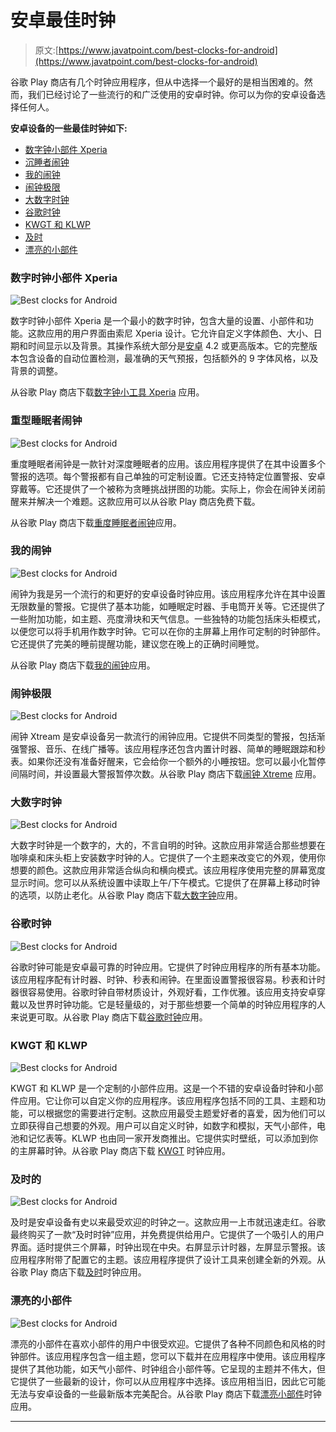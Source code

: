 # 安卓最佳时钟

> 原文:[https://www.javatpoint.com/best-clocks-for-android](https://www.javatpoint.com/best-clocks-for-android)

谷歌 Play 商店有几个时钟应用程序，但从中选择一个最好的是相当困难的。然而，我们已经讨论了一些流行的和广泛使用的安卓时钟。你可以为你的安卓设备选择任何人。

**安卓设备的一些最佳时钟如下:**

*   [数字钟小部件 Xperia](#Xperia)
*   [沉睡者闹钟](#Heavy-Sleepers)
*   [我的闹钟](#Me)
*   [闹钟极限](#Xtreme)
*   [大数字时钟](#Big)
*   [谷歌时钟](#Google-Clock)
*   [KWGT 和 KLWP](#KWGT-and-KLWP)
*   [及时](#Timely)
*   [漂亮的小部件](#Beautiful)

### 数字时钟小部件 Xperia

![Best clocks for Android](../Images/dfc05bcc8620d06d7359eba80c3330f2.png)

数字时钟小部件 Xperia 是一个最小的数字时钟，包含大量的设置、小部件和功能。这款应用的用户界面由索尼 Xperia 设计。它允许自定义字体颜色、大小、日期和时间显示以及背景。其操作系统大部分是[安卓](https://www.javatpoint.com/android-tutorial) 4.2 或更高版本。它的完整版本包含设备的自动位置检测，最准确的天气预报，包括额外的 9 字体风格，以及背景的调整。

从谷歌 Play 商店下载[数字钟小工具 Xperia](https://play.google.com/store/apps/details?id=com.sonyericsson.digitalclockwidget2&hl=en) 应用。

### 重型睡眠者闹钟

![Best clocks for Android](../Images/6517fd0cc345c647f1e01c325684c20a.png)

重度睡眠者闹钟是一款针对深度睡眠者的应用。该应用程序提供了在其中设置多个警报的选项。每个警报都有自己单独的可定制设置。它还支持特定位置警报、安卓穿戴等。它还提供了一个被称为贪睡挑战拼图的功能。实际上，你会在闹钟关闭前醒来并解决一个难题。这款应用可以从谷歌 Play 商店免费下载。

从谷歌 Play 商店下载[重度睡眠者闹钟](https://play.google.com/store/apps/details?id=com.amdroidalarmclock.amdroid)应用。

### 我的闹钟

![Best clocks for Android](../Images/7a8db68c596a1f0de571c692c0fa28b3.png)

闹钟为我是另一个流行的和更好的安卓设备时钟应用。该应用程序允许在其中设置无限数量的警报。它提供了基本功能，如睡眠定时器、手电筒开关等。它还提供了一些附加功能，如主题、亮度滑块和天气信息。一些独特的功能包括床头柜模式，以便您可以将手机用作数字时钟。它可以在你的主屏幕上用作可定制的时钟部件。它还提供了完美的睡前提醒功能，建议您在晚上的正确时间睡觉。

从谷歌 Play 商店下载[我的闹钟](https://play.google.com/store/apps/details?id=com.apalon.myclockfree)应用。

### 闹钟极限

![Best clocks for Android](../Images/b00c95f9e4166d1c4845f76ec66c25b8.png)

闹钟 Xtream 是安卓设备另一款流行的闹钟应用。它提供不同类型的警报，包括渐强警报、音乐、在线广播等。该应用程序还包含内置计时器、简单的睡眠跟踪和秒表。如果你还没有准备好醒来，它会给你一个额外的小睡按钮。您可以最小化暂停间隔时间，并设置最大警报暂停次数。从谷歌 Play 商店下载[闹钟 Xtreme](https://play.google.com/store/apps/details?id=com.alarmclock.xtreme.free) 应用。

### 大数字时钟

![Best clocks for Android](../Images/621e767030c20ef9571da68a0cc84c6d.png)

大数字时钟是一个数字的，大的，不言自明的时钟。这款应用非常适合那些想要在咖啡桌和床头柜上安装数字时钟的人。它提供了一个主题来改变它的外观，使用你想要的颜色。这款应用非常适合纵向和横向模式。该应用程序使用完整的屏幕宽度显示时间。您可以从系统设置中读取上午/下午模式。它提供了在屏幕上移动时钟的选项，以防止老化。从谷歌 Play 商店下载[大数字钟](https://play.google.com/store/apps/details?id=de.andreas1724.bigdigitalclock)应用。

### 谷歌时钟

![Best clocks for Android](../Images/e37cbb9e82f187abfb6fb595f17fd936.png)

谷歌时钟可能是安卓最可靠的时钟应用。它提供了时钟应用程序的所有基本功能。该应用程序配有计时器、时钟、秒表和闹钟。在里面设置警报很容易。秒表和计时器很容易使用。谷歌时钟自带材质设计，外观好看，工作优雅。该应用支持安卓穿戴以及世界时钟功能。它是轻量级的，对于那些想要一个简单的时钟应用程序的人来说更可取。从谷歌 Play 商店下载[谷歌时钟](https://play.google.com/store/apps/details?id=com.google.android.deskclock)应用。

### KWGT 和 KLWP

![Best clocks for Android](../Images/53682ba17258bac17ea38e947c7367b2.png)

KWGT 和 KLWP 是一个定制的小部件应用。这是一个不错的安卓设备时钟和小部件应用。它让你可以自定义你的应用程序。该应用程序包括不同的工具、主题和功能，可以根据您的需要进行定制。这款应用最受主题爱好者的喜爱，因为他们可以立即获得自己想要的外观。用户可以自定义时钟，如数字和模拟，天气小部件，电池和记忆表等。KLWP 也由同一家开发商推出。它提供实时壁纸，可以添加到你的主屏幕时钟。从谷歌 Play 商店下载 [KWGT](https://play.google.com/store/apps/details?id=org.kustom.widget) 时钟应用。

### 及时的

![Best clocks for Android](../Images/571041fdce589f7fdd37dde49cebf034.png)

及时是安卓设备有史以来最受欢迎的时钟之一。这款应用一上市就迅速走红。谷歌最终购买了一款“及时时钟”应用，并免费提供给用户。它提供了一个吸引人的用户界面。适时提供三个屏幕，时钟出现在中央。右屏显示计时器，左屏显示警报。该应用程序附带了配置它的主题。该应用程序提供了设计工具来创建全新的外观。从谷歌 Play 商店下载[及时](https://play.google.com/store/apps/details?id=ch.bitspin.timely)时钟应用。

### 漂亮的小部件

![Best clocks for Android](../Images/1d3d28324e7822e28b4d007467aa7e63.png)

漂亮的小部件在喜欢小部件的用户中很受欢迎。它提供了各种不同颜色和风格的时钟部件。该应用程序包含一组主题，您可以下载并在应用程序中使用。该应用程序提供了其他功能，如天气小部件、时钟组合小部件等。它呈现的主题并不伟大，但它提供了一些最新的设计，你可以从应用程序中选择。该应用相当旧，因此它可能无法与安卓设备的一些最新版本完美配合。从谷歌 Play 商店下载[漂亮小部件](https://play.google.com/store/apps/details?id=com.levelup.beautifulwidgets)时钟应用。

* * *